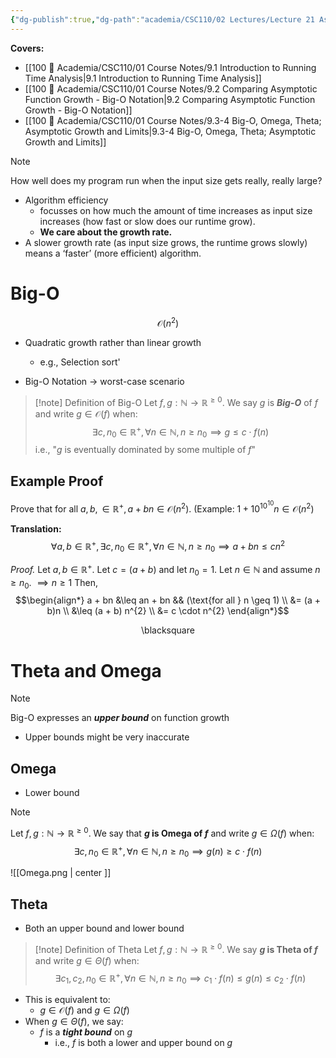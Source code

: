 ```yaml
---
{"dg-publish":true,"dg-path":"academia/CSC110/02 Lectures/Lecture 21 Asymptotic Notation for Function Growth.md","permalink":"/academia/csc-110/02-lectures/lecture-21-asymptotic-notation-for-function-growth/","created":"2023-10-31T15:16:52.747-04:00","updated":"2023-11-06T15:55:25.549-05:00"}
---
```


**Covers:**
- [[100 📒 Academia/CSC110/01 Course Notes/9.1 Introduction to Running Time Analysis\|9.1 Introduction to Running Time Analysis]]
- [[100 📒 Academia/CSC110/01 Course Notes/9.2 Comparing Asymptotic Function Growth - Big-O Notation\|9.2 Comparing Asymptotic Function Growth - Big-O Notation]]
- [[100 📒 Academia/CSC110/01 Course Notes/9.3-4 Big-O, Omega, Theta; Asymptotic Growth and Limits\|9.3-4 Big-O, Omega, Theta; Asymptotic Growth and Limits]]

> [!note]
> How well does my program run when the input size gets really, really large?

- Algorithm efficiency
	- focusses on how much the amount of time increases as input size increases (how fast or slow does our runtime grow).
	- **We care about the growth rate.**
- A slower growth rate (as input size grows, the runtime grows slowly) means a ‘faster’ (more efficient) algorithm.

# Big-O

$$\mathcal{O}(n^{2})$$
- Quadratic growth rather than linear growth
	- e.g., Selection sort'

- Big-O Notation $\rightarrow$ worst-case scenario

> [!note] Definition of Big-O
> Let $f, g : \mathbb{N} \rightarrow \mathbb{R}^{\geq 0}$.
> We say $g$ is ***Big-O*** of $f$ and write $g \in \mathcal{O}(f)$ when:
> $$\exists c, n_{0} \in \mathbb{R}^{+}, \forall n \in \mathbb{N}, 
> n \geq n_{0} \implies g \leq c \cdot f(n)$$
> i.e., "$g$ is eventually dominated by some multiple of $f$"

## Example Proof

Prove that for all $a, b, \in \mathbb{R}^{+}, a + bn \in \mathcal{O}(n^{2})$.
(Example: $1 + 10^{10^{10}}n \in \mathcal{O}(n^{2})$

**Translation:**
$$\forall a, b \in \mathbb{R}^{+}, \exists c, n_{0} \in \mathbb{R}^{+},
\forall n \in \mathbb{N}, n \geq n_{0} \implies
a + bn \leq cn^{2}$$

*Proof.*
Let $a, b \in \mathbb{R}^{+}$.
Let $c = (a+b)$ and let $n_{0} = 1$.
Let $n \in \mathbb{N}$ and assume $n \geq n_{0}$.
$\implies n \geq 1$
Then,
$$\begin{align*}
a + bn &\leq an + bn && (\text{for all } n \geq 1) \\
&= (a + b)n \\
&\leq (a + b) n^{2} \\
&= c \cdot n^{2}
\end{align*}$$
<div class="right-align"> <span class="math display">\blacksquare</span> </div>




# Theta and Omega

> [!note]
> Big-O expresses an ***upper bound*** on function growth
> - Upper bounds might be very inaccurate

## Omega

- Lower bound

> [!note]
> Let $f, g : \mathbb{N} \rightarrow \mathbb{R}^{\geq 0}$.
> We say that **$g$ is Omega of $f$** and write $g \in \Omega (f)$ when:
> $$\exists c, n_{0} \in \mathbb{R}^{+}, \forall n \in \mathbb{N},
> n \geq n_{0} \implies g(n) \geq c \cdot f(n)$$

![[Omega.png \| center ]]

## Theta

- Both an upper bound and lower bound

> [!note] Definition of Theta
> Let $f, g : \mathbb{N} \rightarrow \mathbb{R}^{\geq 0}$.
> We say **$g$ is Theta of $f$** and write $g \in \Theta (f)$ when:
> $$\exists c_{1}, c_{2}, n_{0} \in \mathbb{R}^{+}, 
> \forall n \in \mathbb{N},
> n \geq n_{0} \implies
> c_{1} \cdot f(n) \leq g(n) \leq c_{2} \cdot f(n)$$

- This is equivalent to:
	- $g \in \mathcal{O}(f)$ and $g \in \Omega (f)$
- When $g \in \Theta (f)$, we say:
	- $f$ is a ***tight bound*** on $g$
		- i.e., $f$ is both a lower and upper bound on $g$